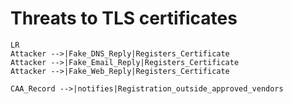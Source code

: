 # Threats to TLS certificates

```mermaid
LR
Attacker -->|Fake_DNS_Reply|Registers_Certificate
Attacker -->|Fake_Email_Reply|Registers_Certificate
Attacker -->|Fake_Web_Reply|Registers_Certificate

CAA_Record -->|notifies|Registration_outside_approved_vendors
```
